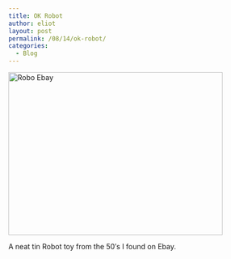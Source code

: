 ```yaml
---
title: OK Robot
author: eliot
layout: post
permalink: /08/14/ok-robot/
categories:
  - Blog
---
```

<img width="424" height="322" id="image39" alt="Robo Ebay" src="http://www.eliotk.net/wp-content/uploads/2006/08/robo-ebay.jpg" />

A neat tin Robot toy from the 50&#8242;s I found on Ebay.